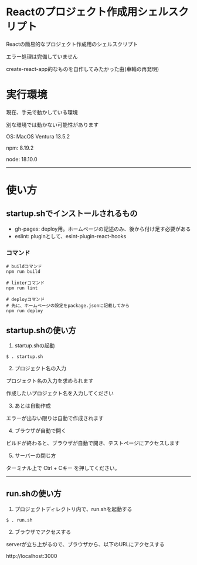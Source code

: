 # Reactのプロジェクト作成用シェルスクリプト

Reactの簡易的なプロジェクト作成用のシェルスクリプト

エラー処理は完備していません

create-react-app的なものを自作してみたかった由(車輪の再発明)

# 実行環境

現在、手元で動かしている環境

別な環境では動かない可能性があります

OS: MacOS Ventura 13.5.2

npm: 8.19.2

node: 18.10.0

---

# 使い方

## startup.shでインストールされるもの

- gh-pages: deploy用。ホームページの記述のみ、後から付け足す必要がある
- eslint: pluginとして、esint-plugin-react-hooks

### コマンド

```shell
# buildコマンド
npm run build

# linterコマンド
npm run lint

# deployコマンド
# 先に、ホームページの設定をpackage.jsonに記載してから
npm run deploy
```


## startup.shの使い方

1. startup.shの起動

```shell
$ . startup.sh
```

2. プロジェクト名の入力

プロジェクト名の入力を求められます

作成したいプロジェクト名を入力してください

3. あとは自動作成

エラーが出ない限りは自動で作成されます

4. ブラウザが自動で開く

ビルドが終わると、ブラウザが自動で開き、テストページにアクセスします

5. サーバーの閉じ方

ターミナル上で Ctrl + Cキー を押してください。

---

## run.shの使い方

1. プロジェクトディレクトリ内で、run.shを起動する

```shell
$ . run.sh
```

2. ブラウザでアクセスする

serverが立ち上がるので、ブラウザから、以下のURLにアクセスする

http://localhost:3000

